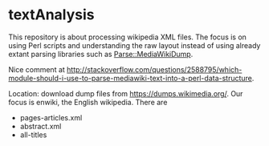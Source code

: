 # textAnalysis
This repository is about processing wikipedia XML files.  The focus is on using Perl scripts and understanding the raw layout instead of using already extant parsing libraries such as [Parse::MediaWikiDump](http://search.cpan.org/dist/Parse-MediaWikiDump/).  

Nice comment at http://stackoverflow.com/questions/2588795/which-module-should-i-use-to-parse-mediawiki-text-into-a-perl-data-structure.

Location:
download dump files from https://dumps.wikimedia.org/. Our focus is enwiki, the English wikipedia. There are
* pages-articles.xml
* abstract.xml
* all-titles
